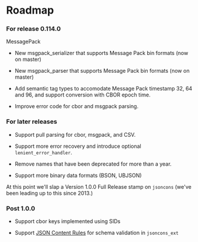 # Roadmap

### For release 0.114.0

MessagePack 

- New msgpack_serializer that supports Message Pack bin formats 
  (now on master)

- New msgpack_parser that supports Message Pack bin formats 
  (now on master)

- Add semantic tag types to accomodate Message Pack timestamp 32,
  64 and 96, and support conversion with CBOR epoch time.

- Improve error code for cbor and msgpack parsing.

### For later releases

- Support pull parsing for cbor, msgpack, and CSV.

- Support more error recovery and introduce optional `lenient_error_handler`.

- Remove names that have been deprecated for more than a year.

- Support more binary data formats (BSON, UBJSON)

At this point we'll slap a Version 1.0.0 Full Release stamp on `jsoncons`
(we've been leading up to this since 2013.)

### Post 1.0.0

- Support cbor keys implemented using SIDs

- Support [JSON Content Rules](https://datatracker.ietf.org/doc/draft-newton-json-content-rules/) for schema validation in `jsoncons_ext`

